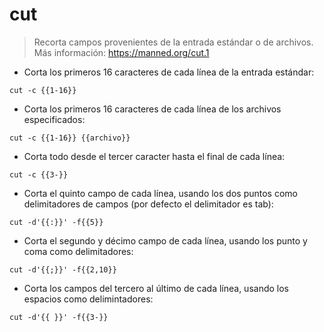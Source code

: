 # cut

> Recorta campos provenientes de la entrada estándar o de archivos.
> Más información: <https://manned.org/cut.1> 

- Corta los primeros 16 caracteres de cada línea de la entrada estándar:

`cut -c {{1-16}}`

- Corta los primeros 16 caracteres de cada línea de los archivos especificados:

`cut -c {{1-16}} {{archivo}}`

- Corta todo desde el tercer caracter hasta el final de cada línea:

`cut -c {{3-}}`

- Corta el quinto campo de cada línea, usando los dos puntos como delimitadores de campos (por defecto el delimitador es tab):

`cut -d'{{:}}' -f{{5}}`

- Corta el segundo y décimo campo de cada línea, usando los punto y coma como delimitadores:

`cut -d'{{;}}' -f{{2,10}}`

- Corta los campos del tercero al último de cada línea, usando los espacios como delimintadores:

`cut -d'{{ }}' -f{{3-}}`
